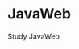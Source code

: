 
<!--
 * @Author: your name       
 * @Date: 2021-02-21 16:29:01               
 * @LastEditTime: 2021-02-21 20:09:15   
 * @LastEditors: Please set LastEditors 
 * @Description: In User Settings Edit   
 * @FilePath: \undefinedc:\Users\Yimning\Desktop\JavaScript\README.md    
--> 
# JavaWeb 
Study JavaWeb  
  

  
 
 
  
  
 
 
   
